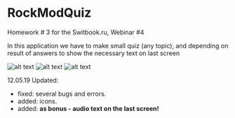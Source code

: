 # RockModQuiz
Homework # 3 for the Switbook.ru, Webinar #4

In this application we have to make small quiz (any topic), and depending on result of answers to show the necessary text on last screen

![alt text](https://i.ibb.co/VjfptMj/1.png)
![alt text](https://i.ibb.co/8dcMD3x/2.png)
![alt text](https://i.ibb.co/ZzL5y18/3.png)

12.05.19 Updated:
- fixed: several bugs and errors.
- added: icons.
- added: **as bonus - audio text on the last screen!**
